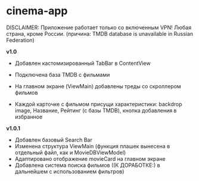 # cinema-app

DISCLAIMER: Приложение работает только со включенным VPN! Любая страна, кроме России. (причина: TMDB database is unavailable in Russian Federation)

**v1.0**

* Добавлен кастомизированный TabBar в ContentView
* Подключена база TMDB с фильмами
* На главном экране (ViewMain) добавлены треды со скроллером фильмов

* Каждой карточке с фильмом присущи характеристики: backdrop image, Название, Рейтинг (с базы TMDB), кнопка добавления в избранное

**v1.0.1**

* Добавлен базовый Search Bar
* Изменена структура ViewMain (функция плашек вынесена в отдельный файл, как и MovieDBViewModel)
* Адаптировано отображение movieCard на главном экране
* Добавлена система поиска фильмов ((К ДОРАБОТКЕ:) в дальнейшем с использованием фильтров)
